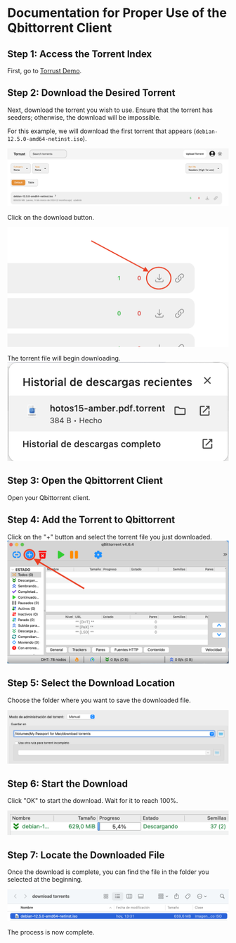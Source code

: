 # Documentation for Proper Use of the Qbittorrent Client

## Step 1: Access the Torrent Index

First, go to [Torrust Demo](https://index.torrust-demo.com/torrents).

## Step 2: Download the Desired Torrent

Next, download the torrent you wish to use. Ensure that the torrent has seeders; otherwise, the download will be impossible.

For this example, we will download the first torrent that appears (`debian-12.5.0-amd64-netinst.iso`).

![First Torrent](/docs/media/screenshots/upload/first-torrent.png)

Click on the download button.

![Download Button](/docs/media/screenshots/upload/download-button.png)


The torrent file will begin downloading.
![Torrent Download](/docs/media/screenshots/upload/download-torrent.png)

## Step 3: Open the Qbittorrent Client

Open your Qbittorrent client.


## Step 4: Add the Torrent to Qbittorrent

Click on the "+" button and select the torrent file you just downloaded.
![click on more](/docs/media/screenshots/upload/QBittorrent/click-on-more.png)



## Step 5: Select the Download Location

Choose the folder where you want to save the downloaded file.

![save](/docs/media/screenshots/upload/QBittorrent/save.png)

## Step 6: Start the Download

Click "OK" to start the download. Wait for it to reach 100%.


![Progress size](/docs/media/screenshots/upload/QBittorrent/progress-bar.png)

## Step 7: Locate the Downloaded File

Once the download is complete, you can find the file in the folder you selected at the beginning. 

![download finished](/docs/media/screenshots/upload/QBittorrent/download-finished.png)

The process is now complete.